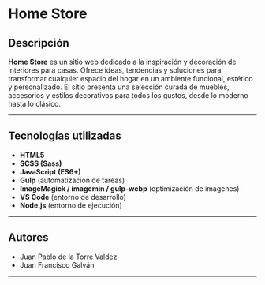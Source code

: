 # Home Store

## Descripción

**Home Store** es un sitio web dedicado a la inspiración y decoración de interiores para casas. Ofrece ideas, tendencias y soluciones para transformar cualquier espacio del hogar en un ambiente funcional, estético y personalizado. El sitio presenta una selección curada de muebles, accesorios y estilos decorativos para todos los gustos, desde lo moderno hasta lo clásico.

---

## Tecnologías utilizadas

- **HTML5**  
- **SCSS (Sass)**  
- **JavaScript (ES6+)**
- **Gulp** (automatización de tareas)
- **ImageMagick / imagemin / gulp-webp** (optimización de imágenes)
- **VS Code** (entorno de desarrollo)
- **Node.js** (entorno de ejecución)

---

## Autores

- Juan Pablo de la Torre Valdez
- Juan Francisco Galván  

---